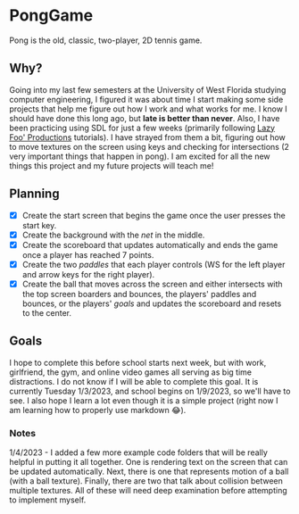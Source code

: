 # PongGame

Pong is the old, classic, two-player, 2D tennis game.

## Why?
Going into my last few semesters at the University of West Florida studying computer engineering, I figured it was about time I start making some side projects that help me figure out how I work and what works for me. I know I should have done this long ago, but **late is better than never**.
Also, I have been practicing using SDL for just a few weeks (primarily following [Lazy Foo' Productions](https://lazyfoo.net/tutorials/SDL/index.php) tutorials). I have strayed from them a bit, figuring out how to move textures on the screen using keys and checking for intersections (2 very important things that happen in pong). I am excited for all the new things this project and my future projects will teach me!

## Planning

- [x] Create the start screen that begins the game once the user presses the start key.
- [x] Create the background with the *net* in the middle.
- [x] Create the scoreboard that updates automatically and ends the game once a player has reached 7 points.
- [x] Create the two *paddles* that each player controls (WS for the left player and arrow keys for the right player).
- [x] Create the ball that moves across the screen and either intersects with the top screen boarders and bounces, the players' paddles and bounces, or the players' *goals* and updates the scoreboard and resets to the center.

## Goals

I hope to complete this before school starts next week, but with work, girlfriend, the gym, and online video games all serving as big time distractions. I do not know if I will be able to complete this goal. It is currently Tuesday 1/3/2023, and school begins on 1/9/2023, so we'll have to see. 
I also hope I learn a lot even though it is a simple project (right now I am learning how to properly use markdown :joy:).

### Notes

1/4/2023 - I added a few more example code folders that will be really helpful in putting it all together. One is rendering text on the screen that can be updated automatically. Next, there is one that represents motion of a ball (with a ball texture). Finally, there are two that talk about collision between multiple textures. All of these will need deep examination before attempting to implement myself.
